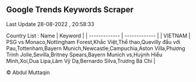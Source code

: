 

## Google Trends Keywords Scraper 
 
Last Update 28-08-2022 , 20:58:33

Country List :
 Name  | Keyword |
| ------------- | ------------- |
| VIETNAM | PSG vs Monaco,Nottingham Forest,Khắc Việt,Thể thao,Quevilly đấu với Pau,Tottenham,Bayern Munich,Newcastle,Campuchia,Aston Villa,Phương Trinh Jolie,Sevilla,Britney Spears,Bayern Munich vs,Huỳnh Hiểu Minh,Xoi,Dua Lipa,Lâm Vỹ Dạ,Bernardo Silva,Trương Bá Chi |



© Abdul Muttaqin 
